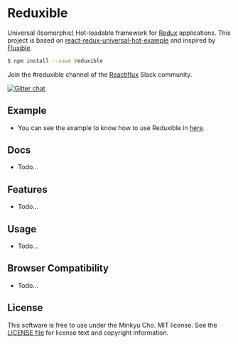 # Reduxible

Universal (Isomorphic) Hot-loadable framework for [Redux](http://rackt.github.io/redux) applications.
This project is based on [react-redux-universal-hot-example](https://github.com/erikras/react-redux-universal-hot-example) and inspired by [Fluxible](https://github.com/yahoo/fluxible).

```bash
$ npm install --save reduxible
```

Join the #reduxible channel of the [Reactiflux](http://reactiflux.com) Slack community.

[![Gitter chat](https://badges.gitter.im/gitterHQ/gitter.png)](https://gitter.im/Pitzcarraldo/reduxible)

## Example

  * You can see the example to know how to use Reduxible in [here](https://github.com/Pitzcarraldo/reduxible-example).

## Docs

  * Todo...

## Features

  * Todo...

## Usage

  * Todo...

## Browser Compatibility

  * Todo...

## License

This software is free to use under the Minkyu Cho. MIT license.
See the [LICENSE file][] for license text and copyright information.

[Promise]: https://developer.mozilla.org/en-US/docs/Web/JavaScript/Reference/Global_Objects/Promise
[objectAssign]: https://developer.mozilla.org/en-US/docs/Web/JavaScript/Reference/Global_Objects/Object/assign
[babel]: https://babeljs.io/
[LICENSE file]: https://github.com/Pitzcarraldo/reduxible/blob/master/LICENSE
